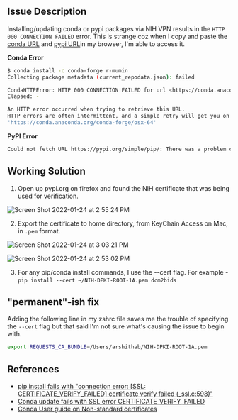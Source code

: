 ## Issue Description
Installing/updating conda or pypi packages via NIH VPN results in the `HTTP 000 CONNECTION FAILED` error. This is strange coz when I copy and paste the [conda URL](https://conda.anaconda.org/conda-forge/osx-64) and [pypi URL](https://pypi.org/simple/pip/)in my browser, I'm able to access it. 

**Conda Error**

```bash 
$ conda install -c conda-forge r-mumin
Collecting package metadata (current_repodata.json): failed

CondaHTTPError: HTTP 000 CONNECTION FAILED for url <https://conda.anaconda.org/conda-forge/osx-64/current_repodata.json>
Elapsed: -

An HTTP error occurred when trying to retrieve this URL.
HTTP errors are often intermittent, and a simple retry will get you on your way.
'https://conda.anaconda.org/conda-forge/osx-64'
```

**PyPI Error**

```bash
Could not fetch URL https://pypi.org/simple/pip/: There was a problem confirming the ssl certificate: HTTPSConnectionPool(host='pypi.org', port=443): Max retries exceeded with url: /simple/pip/ (Caused by SSLError(SSLCertVerificationError(1, '[SSL: CERTIFICATE_VERIFY_FAILED] certificate verify failed: unable to get local issuer certificate
```

## Working Solution

1. Open up pypi.org on firefox and found the NIH certificate that was being used for verification. 


![Screen Shot 2022-01-24 at 2 55 24 PM](https://user-images.githubusercontent.com/10297203/161587769-48a4129b-2050-4748-8e74-ab76624f0647.png)

2. Export the certificate to home directory, from KeyChain Access on Mac, in  `.pem` format. 


![Screen Shot 2022-01-24 at 3 03 21 PM](https://user-images.githubusercontent.com/10297203/161587873-8187d39e-a65e-4952-b571-0af93ab6d4d7.png)


![Screen Shot 2022-01-24 at 2 53 02 PM](https://user-images.githubusercontent.com/10297203/161588048-dd9abf13-f395-44f5-a0b9-bf78575b9fb9.png)
 

3. For any pip/conda install commands, I use the --cert flag. For example - `pip install --cert ~/NIH-DPKI-ROOT-1A.pem dcm2bids`

## "permanent"-ish fix

Adding the following line in my zshrc file saves me the trouble of specifying the `--cert` flag but that said I'm not sure what's causing the issue to begin with. 

```bash
export REQUESTS_CA_BUNDLE=/Users/arshithab/NIH-DPKI-ROOT-1A.pem
```


## References
* [pip install fails with "connection error: [SSL: CERTIFICATE_VERIFY_FAILED] certificate verify failed (_ssl.c:598)"](https://stackoverflow.com/a/26062583/4393932)
* [Conda update fails with SSL error CERTIFICATE_VERIFY_FAILED](https://stackoverflow.com/a/35804869)
* [Conda User guide on Non-standard certificates](https://docs.conda.io/projects/conda/en/latest/user-guide/configuration/non-standard-certs.html)
